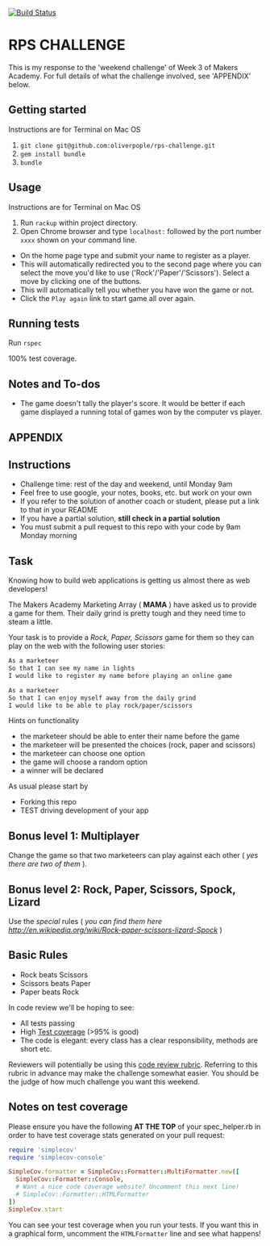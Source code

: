 [![Build Status](https://travis-ci.org/makersacademy/rps-challenge.svg?branch=master)](https://travis-ci.org/makersacademy/rps-challenge)

# RPS CHALLENGE

This is my response to the 'weekend challenge' of Week 3 of Makers Academy. For full details of what the challenge involved, see 'APPENDIX' below.

## Getting started

Instructions are for Terminal on Mac OS

1) `git clone git@github.com:oliverpople/rps-challenge.git`
2) `gem install bundle`
3) `bundle`

## Usage

Instructions are for Terminal on Mac OS

1) Run `rackup` within project directory.
2) Open Chrome browser and type `localhost:` followed by the port number `xxxx` shown on your command line.

* On the home page type and submit your name to register as a player.
* This will automatically redirected you to the second page where you can select the move you'd like to use ('Rock'/'Paper'/'Scissors').  Select a move by clicking one of the buttons.
* This will automatically tell you whether you have won the game or not.
* Click the `Play again` link to start game all over again.


## Running tests

Run `rspec`

100% test coverage.

## Notes and To-dos

* The game doesn't tally the player's score. It would be better if each game displayed a running total of games won by the computer vs player.

## APPENDIX

Instructions
-------

* Challenge time: rest of the day and weekend, until Monday 9am
* Feel free to use google, your notes, books, etc. but work on your own
* If you refer to the solution of another coach or student, please put a link to that in your README
* If you have a partial solution, **still check in a partial solution**
* You must submit a pull request to this repo with your code by 9am Monday morning

Task
----

Knowing how to build web applications is getting us almost there as web developers!

The Makers Academy Marketing Array ( **MAMA** ) have asked us to provide a game for them. Their daily grind is pretty tough and they need time to steam a little.

Your task is to provide a _Rock, Paper, Scissors_ game for them so they can play on the web with the following user stories:

```sh
As a marketeer
So that I can see my name in lights
I would like to register my name before playing an online game

As a marketeer
So that I can enjoy myself away from the daily grind
I would like to be able to play rock/paper/scissors
```

Hints on functionality

- the marketeer should be able to enter their name before the game
- the marketeer will be presented the choices (rock, paper and scissors)
- the marketeer can choose one option
- the game will choose a random option
- a winner will be declared


As usual please start by

* Forking this repo
* TEST driving development of your app


## Bonus level 1: Multiplayer

Change the game so that two marketeers can play against each other ( _yes there are two of them_ ).

## Bonus level 2: Rock, Paper, Scissors, Spock, Lizard

Use the _special_ rules ( _you can find them here http://en.wikipedia.org/wiki/Rock-paper-scissors-lizard-Spock_ )

## Basic Rules

- Rock beats Scissors
- Scissors beats Paper
- Paper beats Rock

In code review we'll be hoping to see:

* All tests passing
* High [Test coverage](https://github.com/makersacademy/course/blob/master/pills/test_coverage.md) (>95% is good)
* The code is elegant: every class has a clear responsibility, methods are short etc.

Reviewers will potentially be using this [code review rubric](docs/review.md).  Referring to this rubric in advance may make the challenge somewhat easier.  You should be the judge of how much challenge you want this weekend.

Notes on test coverage
----------------------

Please ensure you have the following **AT THE TOP** of your spec_helper.rb in order to have test coverage stats generated
on your pull request:

```ruby
require 'simplecov'
require 'simplecov-console'

SimpleCov.formatter = SimpleCov::Formatter::MultiFormatter.new([
  SimpleCov::Formatter::Console,
  # Want a nice code coverage website? Uncomment this next line!
  # SimpleCov::Formatter::HTMLFormatter
])
SimpleCov.start
```

You can see your test coverage when you run your tests. If you want this in a graphical form, uncomment the `HTMLFormatter` line and see what happens!
